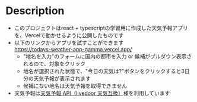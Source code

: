 # Description
- このプロジェクトはreact + typescriptの学習用に作成した天気予報アプリを、Vercelで動かせるように公開したものです
- 以下のリンクからアプリを試すことができます</br>
    https://todays-weather-app-gamma.vercel.app/
    - "地名を入力"のフォームに国内の都市を入力 or 候補がプルダウン表示されるので、対象をクリック
    - 地名が選択された状態で、"今日の天気は?"ボタンをクリックすると3日分の天気予報が表示されます
    - 候補にない地名は天気予報を取得できません
- 天気予報は[天気予報 API（livedoor 天気互換）](https://weather.tsukumijima.net/)様を利用しています